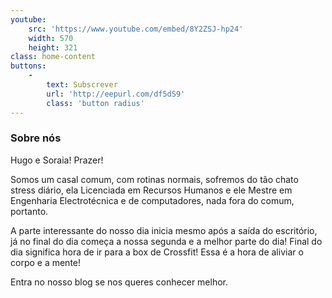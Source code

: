 ```yaml
---
youtube:
    src: 'https://www.youtube.com/embed/8Y2ZSJ-hp24'
    width: 570
    height: 321
class: home-content
buttons:
    -
        text: Subscrever
        url: 'http://eepurl.com/df5dS9'
        class: 'button radius'
---
```


### Sobre nós

Hugo e Soraia! Prazer!

Somos um casal comum, com rotinas normais, sofremos do tão chato stress diário, ela Licenciada em Recursos Humanos e ele Mestre em Engenharia Electrotécnica e de computadores, nada fora do comum, portanto.

A parte interessante do nosso dia inicia mesmo após a saída do escritório, já no final do dia começa a nossa segunda e a melhor parte do dia! Final do dia significa hora de ir para a box de Crossfit! Essa é a hora de aliviar o corpo e a mente!

Entra no nosso blog se nos queres conhecer melhor.